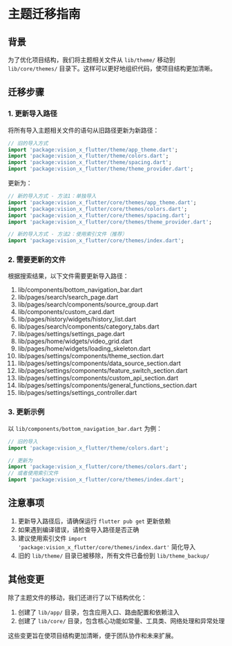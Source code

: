 # 主题迁移指南

## 背景

为了优化项目结构，我们将主题相关文件从 `lib/theme/` 移动到 `lib/core/themes/` 目录下。这样可以更好地组织代码，使项目结构更加清晰。

## 迁移步骤

### 1. 更新导入路径

将所有导入主题相关文件的语句从旧路径更新为新路径：

```dart
// 旧的导入方式
import 'package:vision_x_flutter/theme/app_theme.dart';
import 'package:vision_x_flutter/theme/colors.dart';
import 'package:vision_x_flutter/theme/spacing.dart';
import 'package:vision_x_flutter/theme/theme_provider.dart';
```

更新为：

```dart
// 新的导入方式 - 方法1：单独导入
import 'package:vision_x_flutter/core/themes/app_theme.dart';
import 'package:vision_x_flutter/core/themes/colors.dart';
import 'package:vision_x_flutter/core/themes/spacing.dart';
import 'package:vision_x_flutter/core/themes/theme_provider.dart';

// 新的导入方式 - 方法2：使用索引文件（推荐）
import 'package:vision_x_flutter/core/themes/index.dart';
```

### 2. 需要更新的文件

根据搜索结果，以下文件需要更新导入路径：

1. lib/components/bottom_navigation_bar.dart
2. lib/pages/search/search_page.dart
3. lib/pages/search/components/source_group.dart
4. lib/components/custom_card.dart
5. lib/pages/history/widgets/history_list.dart
6. lib/pages/search/components/category_tabs.dart
7. lib/pages/settings/settings_page.dart
8. lib/pages/home/widgets/video_grid.dart
9. lib/pages/home/widgets/loading_skeleton.dart
10. lib/pages/settings/components/theme_section.dart
11. lib/pages/settings/components/data_source_section.dart
12. lib/pages/settings/components/feature_switch_section.dart
13. lib/pages/settings/components/custom_api_section.dart
14. lib/pages/settings/components/general_functions_section.dart
15. lib/pages/settings/settings_controller.dart

### 3. 更新示例

以 `lib/components/bottom_navigation_bar.dart` 为例：

```dart
// 旧的导入
import 'package:vision_x_flutter/theme/colors.dart';

// 更新为
import 'package:vision_x_flutter/core/themes/colors.dart';
// 或者使用索引文件
import 'package:vision_x_flutter/core/themes/index.dart';
```

## 注意事项

1. 更新导入路径后，请确保运行 `flutter pub get` 更新依赖
2. 如果遇到编译错误，请检查导入路径是否正确
3. 建议使用索引文件 `import 'package:vision_x_flutter/core/themes/index.dart'` 简化导入
4. 旧的 `lib/theme/` 目录已被移除，所有文件已备份到 `lib/theme_backup/`

## 其他变更

除了主题文件的移动，我们还进行了以下结构优化：

1. 创建了 `lib/app/` 目录，包含应用入口、路由配置和依赖注入
2. 创建了 `lib/core/` 目录，包含核心功能如常量、工具类、网络处理和异常处理

这些变更旨在使项目结构更加清晰，便于团队协作和未来扩展。